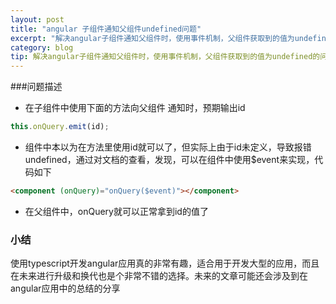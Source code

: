 ```yaml
---
layout: post
title: "angular 子组件通知父组件undefined问题"
excerpt: "解决angular子组件通知父组件时，使用事件机制，父组件获取到的值为undefined的问题"
category: blog
tip: 解决angular子组件通知父组件时，使用事件机制，父组件获取到的值为undefined的问题
---
```


###问题描述
- 在子组件中使用下面的方法向父组件 通知时，预期输出id
```typescript
this.onQuery.emit(id);
```
- 组件中本以为在方法里使用id就可以了，但实际上由于id未定义，导致报错undefined，通过对文档的查看，发现，可以在组件中使用$event来实现，代码如下
```html
<component (onQuery)="onQuery($event)"></component>
```
- 在父组件中，onQuery就可以正常拿到id的值了
### 小结
使用typescript开发angular应用真的非常有趣，适合用于开发大型的应用，而且在未来进行升级和换代也是个非常不错的选择。未来的文章可能还会涉及到在angular应用中的总结的分享